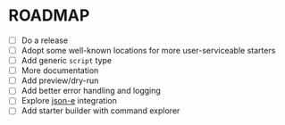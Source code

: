 # ROADMAP

- [ ] Do a release
- [ ] Adopt some well-known locations for more user-serviceable starters
- [ ] Add generic `script` type
- [ ] More documentation
- [ ] Add preview/dry-run
- [ ] Add better error handling and logging
- [ ] Explore [json-e](https://github.com/taskcluster/json-e) integration
- [ ] Add starter builder with command explorer

